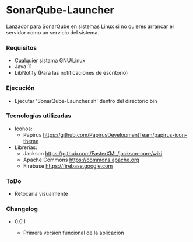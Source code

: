 # SonarQube-Launcher #

Lanzador para SonarQube en sistemas Linux si no quieres arrancar el servidor como un servicio del sistema.

### Requisitos ###

* Cualquier sistama GNU/Linux
* Java 11
* LibNotify (Para las notificaciones de escritorio)

### Ejecución ###

* Ejecutar 'SonarQube-Launcher.sh' dentro del directorio bin

### Tecnologías utilizadas ###

* Iconos: 
    * Papirus https://github.com/PapirusDevelopmentTeam/papirus-icon-theme
* Librerias:
    * Jackson https://github.com/FasterXML/jackson-core/wiki
    * Apache Commons https://commons.apache.org
    * Firebase https://firebase.google.com
    
### ToDo ###

* Retocarla visualmente

### Changelog ###

* 0.0.1

    * Primera versión funcional de la aplicación
